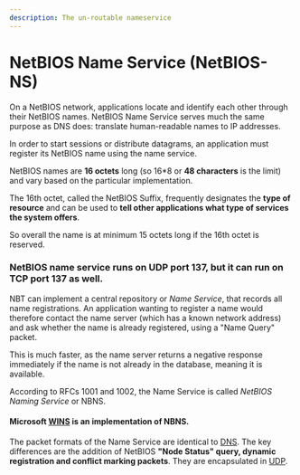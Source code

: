 ```yaml
---
description: The un-routable nameservice
---
```


# NetBIOS Name Service (NetBIOS-NS)

On a NetBIOS network, applications locate and identify each other through their NetBIOS names. NetBIOS Name Service serves much the same purpose as DNS does: translate human-readable names to IP addresses.

In order to start sessions or distribute datagrams, an application must register its NetBIOS name using the name service.&#x20;

NetBIOS names are **16 octets** long (so 16\*8 or **48 characters** is the limit) and vary based on the particular implementation.&#x20;

The 16th octet, called the NetBIOS Suffix, frequently designates the **type of resource** and can be used to **tell other applications what type of services the system offers**.

So overall the name is at minimum 15 octets long if the 16th octet is reserved.

### **NetBIOS name service runs on UDP port 137, but it can run on TCP port 137 as well.**

NBT can implement a central repository or _Name Service_, that records all name registrations. An application wanting to register a name would therefore contact the name server (which has a known network address) and ask whether the name is already registered, using a "Name Query" packet.&#x20;

This is much faster, as the name server returns a negative response immediately if the name is not already in the database, meaning it is available.&#x20;

According to RFCs 1001 and 1002, the Name Service is called _NetBIOS Naming Service_ or NBNS.&#x20;

#### Microsoft [WINS](https://en.wikipedia.org/wiki/Windows\_Internet\_Name\_Service) is an implementation of NBNS.

The packet formats of the Name Service are identical to [DNS](https://en.wikipedia.org/wiki/Domain\_Name\_System). The key differences are the addition of NetBIOS **"Node Status" query, dynamic registration and conflict marking packets**. They are encapsulated in [UDP](https://en.wikipedia.org/wiki/User\_Datagram\_Protocol).&#x20;
